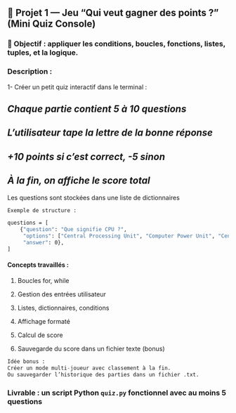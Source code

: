 ## 🎯 Projet 1 — Jeu “Qui veut gagner des points ?” (Mini Quiz Console)

### 🎯 Objectif : appliquer les conditions, boucles, fonctions, listes, tuples, et la logique.

### Description :


1- Créer un petit quiz interactif dans le terminal :

##  *Chaque partie contient 5 à 10 questions*

##  *L’utilisateur tape la lettre de la bonne réponse*

## *+10 points si c’est correct, -5 sinon*

##  *À la fin, on affiche le score total*

Les questions sont stockées dans une liste de dictionnaires

``` bash
Exemple de structure :

questions = [
    {"question": "Que signifie CPU ?", 
     "options": ["Central Processing Unit", "Computer Power Unit", "Central Program Utility"], 
     "answer": 0},
]

```

#### Concepts travaillés :

1.  Boucles for, while

2.  Gestion des entrées utilisateur

3.  Listes, dictionnaires, conditions

4.  Affichage formaté

5.  Calcul de score

6.  Sauvegarde du score dans un fichier texte (bonus)

```python
Idée bonus :
Créer un mode multi-joueur avec classement à la fin.
Ou sauvegarder l’historique des parties dans un fichier .txt.

```

### Livrable : un script Python `quiz.py` fonctionnel avec au moins 5 questions